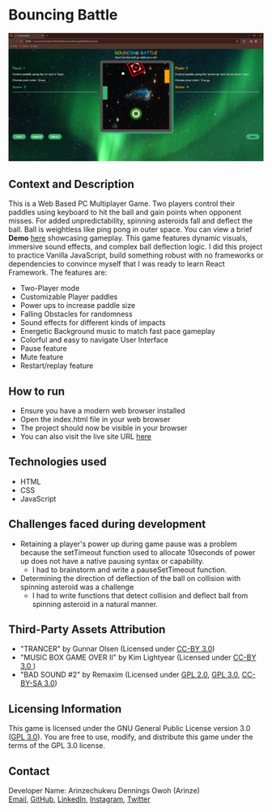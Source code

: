 # Bouncing Battle

![](assets/BouncingBattleScreenshot.PNG)

## Context and Description

This is a Web Based PC Multiplayer Game. Two players control their paddles using keyboard to hit the ball and gain points when opponent misses. For added unpredictability, spinning asteroids fall and deflect the ball. Ball is weightless like ping pong in outer space. You can view a brief **Demo** [here](https://vimeo.com/924799957?share=copy) showcasing gameplay. This game features dynamic visuals, immersive sound effects, and complex ball deflection logic. I did this project to practice Vanilla JavaScript, build something robust with no frameworks or dependencies to convince myself that I was ready to learn React Framework. The features are:

- Two-Player mode
- Customizable Player paddles
- Power ups to increase paddle size
- Falling Obstacles for randomness
- Sound effects for different kinds of impacts
- Energetic Background music to match fast pace gameplay
- Colorful and easy to navigate User Interface
- Pause feature
- Mute feature
- Restart/replay feature

## How to run

- Ensure you have a modern web browser installed
- Open the index.html file in your web browser
- The project should now be visible in your browser
- You can also visit the live site URL [here](https://arinzegit.github.io/Bouncing-Battle-Game/)

## Technologies used

- HTML
- CSS
- JavaScript

## Challenges faced during development

- Retaining a player's power up during game pause was a problem because the setTimeout function used to allocate 10seconds of power up does not have a native pausing syntax or capability.
  - I had to brainstorm and write a pauseSetTimeout function.
- Determining the direction of deflection of the ball on collision with spinning asteroid was a challenge
  - I had to write functions that detect collision and deflect ball from spinning asteroid in a natural manner.

## Third-Party Assets Attribution

- "TRANCER" by Gunnar Olsen (Licensed under [CC-BY 3.0](https://creativecommons.org/licenses/by/3.0/))
- "MUSIC BOX GAME OVER II" by Kim Lightyear (Licensed under [CC-BY 3.0 ](https://creativecommons.org/licenses/by/3.0/))
- "BAD SOUND #2" by Remaxim (Licensed under [GPL 2.0](https://www.gnu.org/licenses/old-licenses/gpl-2.0.html), [GPL 3.0](https://www.gnu.org/licenses/gpl-3.0.html), [CC-BY-SA 3.0](https://creativecommons.org/licenses/by-sa/3.0/))

## Licensing Information

This game is licensed under the GNU General Public License version 3.0 ([GPL 3.0](https://www.gnu.org/licenses/gpl-3.0.html)). You are free to use, modify, and distribute this game under the terms of the GPL 3.0 license.

## Contact

Developer Name: Arinzechukwu Dennings Owoh (Arinze)  
[Email](mailto:arinzeowoh@gmail.com), [GitHub](https://github.com/ArinzeGit), [LinkedIn](https://www.linkedin.com/in/dennings-owoh-4839971b1/), [Instagram](https://www.instagram.com/_.arinze._/), [Twitter](https://twitter.com/Arinze98433402)
